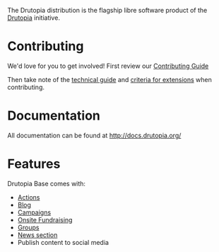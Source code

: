 The Drutopia distribution is the flagship libre software product of the [Drutopia](http://drutopia.org/) initiative.

# Contributing

We'd love for you to get involved! First review our [Contributing Guide](http://docs.drutopia.org/en/latest/contributing-doc.html)

Then take note of the [technical guide](http://docs.drutopia.org/en/latest/technical-guide.html) and [criteria for extensions](http://docs.drutopia.org/en/latest/extension-criteria-and-candidates.html) when contributing.

# Documentation

All documentation can be found at http://docs.drutopia.org/

# Features

Drutopia Base comes with:

* [Actions](https://gitlab.com/drutopia/drutopia_action)
* [Blog](https://gitlab.com/drutopia/drutopia_blog)
* [Campaigns](https://gitlab.com/drutopia/drutopia_campaign)
* [Onsite Fundraising](https://gitlab.com/drutopia/drutopia_fundraising)
* [Groups](https://gitlab.com/drutopia/drutopia_group)
* [News section](https://gitlab.com/drutopia/drutopia_article)
* Publish content to social media